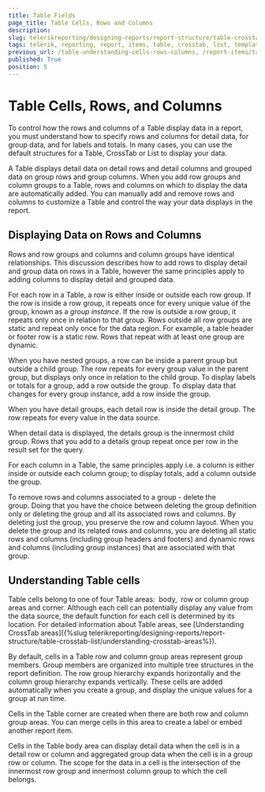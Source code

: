 ```yaml
---
title: Table Fields
page_title: Table Cells, Rows and Columns
description: 
slug: telerikreporting/designing-reports/report-structure/table-crosstab-list/understanding-table-cells,-rows-and-columns
tags: telerik, reporting, report, items, table, crosstab, list, templates, understanding, cells, rows, columns
previous_url: /table-understanding-cells-rows-columns, /report-items/table-crosstab-list/understanding-table-cells,-rows-and-columns
published: True
position: 5
---
```


# Table Cells, Rows, and Columns

To control how the rows and columns of a Table display data in a report, you must understand how to specify rows and columns for detail data, for group data, and for labels and totals. In many cases, you can use the default structures for a Table, CrossTab or List to display your data. 

A Table displays detail data on detail rows and detail columns and grouped data on group rows and group columns. When you add row groups and column groups to a Table, rows and columns on which to display the data are automatically added. You can manually add and remove rows and columns to customize a Table and control the way your data displays in the report. 

## Displaying Data on Rows and Columns

Rows and row groups and columns and column groups have identical relationships. This discussion describes how to add rows to display detail and group data on rows in a Table, however the same principles apply to adding columns to display detail and grouped data. 

For each row in a Table, a row is either inside or outside each row group. If the row is inside a row group, it repeats once for every unique value of the group, known as a *group instance*. If the row is outside a row group, it repeats only once in relation to that group. Rows outside all row groups are static and repeat only once for the data region. For example, a table header or footer row is a static row. Rows that repeat with at least one group are dynamic. 

When you have nested groups, a row can be inside a parent group but outside a child group. The row repeats for every group value in the parent group, but displays only once in relation to the child group. To display labels or totals for a group, add a row outside the group. To display data that changes for every group instance, add a row inside the group. 

When you have detail groups, each detail row is inside the detail group. The row repeats for every value in the data source.           

When detail data is displayed, the details group is the innermost child group. Rows that you add to a details group repeat once per row in the result set for the query.

For each column in a Table, the same principles apply i.e. a column is either inside or outside each column group; to display totals, add a column outside the group. 

To remove rows and columns associated to a group - delete the group. Doing that you have the choice between deleting the group definition only or deleting the group and all its associated rows and columns. By deleting just the group, you preserve the row and column layout. When you delete the group and its related rows and columns, you are deleting all static rows and columns (including group headers and footers) and dynamic rows and columns (including group instances) that are associated with that group. 

## Understanding Table cells

Table cells belong to one of four Table areas:  body,  row or column group areas and corner. Although each cell can potentially display any value from the data source, the default function for each cell is determined by its location. For detailed information about Table areas, see [Understanding CrossTab areas]({%slug telerikreporting/designing-reports/report-structure/table-crosstab-list/understanding-crosstab-areas%}). 

By default, cells in a Table row and column group areas represent group members. Group members are organized into multiple tree structures in the report definition. The row group hierarchy expands horizontally and the column group hierarchy expands vertically. These cells are added automatically when you create a group, and display the unique values for a group at run time. 

Cells in the Table corner are created when there are both row and column group areas. You can merge cells in this area to create a label or embed another report item. 

Cells in the Table body area can display detail data when the cell is in a detail row or column and aggregated group data when the cell is in a group row or column. The scope for the data in a cell is the intersection of the innermost row group and innermost column group to which the cell belongs.


